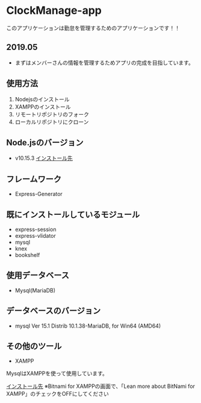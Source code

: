 # ClockManage-app
このアプリケーションは勤怠を管理するためのアプリケーションです！！ 

## 2019.05
- まずはメンバーさんの情報を管理するためアプリの完成を目指しています。

## 使用方法
1. Nodejsのインストール
2. XAMPPのインストール
3. リモートリポジトリのフォーク
4. ローカルリポジトリにクローン

## Node.jsのバージョン
- v10.15.3
[インストール先](http://nodejs.org/ja/)

## フレームワーク
- Express-Generator

## 既にインストールしているモジュール
- express-session
- express-vlidator
- mysql
- knex
- bookshelf

## 使用データベース
- Mysql(MariaDB)

## データベースのバージョン
- mysql  Ver 15.1 Distrib 10.1.38-MariaDB, for Win64 (AMD64)

## その他のツール
- XAMPP

MysqlはXAMPPを使って使用しています。

[インストール先](http://www.apachefriends.org/jp)
※Bitnami for XAMPPの画面で、「Lean more about BitNami for XAMPP」のチェックをOFFにしてください

